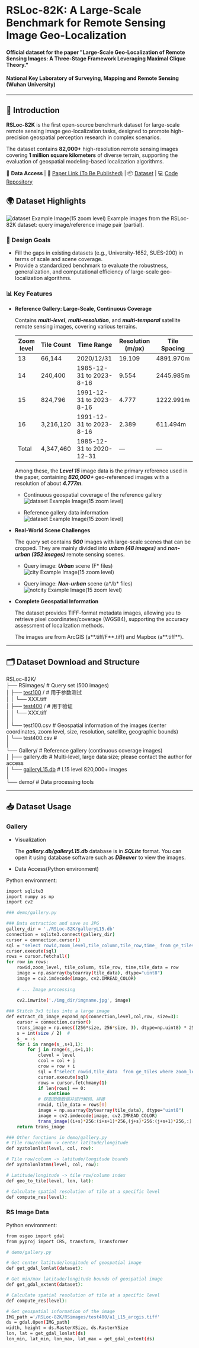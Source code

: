 # RSLoc-82K: A Large-Scale Benchmark for Remote Sensing Image Geo-Localization

#### Official dataset for the paper "Large-Scale Geo-Localization of Remote Sensing Images: A Three-Stage Framework Leveraging Maximal Clique Theory."
#### National Key Laboratory of Surveying, Mapping and Remote Sensing (Wuhan University)

---

## 💬 Introduction

**RSLoc-82K** is the first open-source benchmark dataset for large-scale remote sensing image geo-localization tasks, designed to promote high-precision geospatial perception research in complex scenarios.

The dataset contains **82,000+** high-resolution remote sensing images covering **1 million square kilometers** of diverse terrain, supporting the evaluation of geospatial modeling-based localization algorithms.

🔗 **Data Access** | 📄 [Paper Link (To Be Published)]() | 📦 [Dataset](https://github.com/SandraPky/RSLoc-82K) | 💻 [Code Repository](https://github.com/SandraPky/RSLoc-82K)


## 🌍 Dataset Highlights

![dataset Example Image(15 zoom level)](paper/dataset.png)
Example images from the RSLoc-82K dataset: query image/reference image pair (partial).
  
### 🚀 Design Goals
- Fill the gaps in existing datasets (e.g., University-1652, SUES-200) in terms of scale and scene coverage.
- Provide a standardized benchmark to evaluate the robustness, generalization, and computational efficiency of large-scale geo-localization algorithms.

### 📊 Key Features
- **Reference Gallery: Large-Scale, Continuous Coverage**  
  
  Contains ***multi-level***, ***multi-resolution***, and ***multi-temporal*** satellite remote sensing images, covering various terrains.
   
    | Zoom level | Tile Count | Time Range                         | Resolution (m/px) | Tile Spacing |
    |-------------|------------|-------------------------------------|-------------------|--------------|
    | 13          | 66,144     | 2020/12/31                          | 19.109            | 4891.970m    |
    | 14          | 240,400    | 1985-12-31 to 2023-8-16             | 9.554             | 2445.985m    |
    | 15     | 824,796| 1991-12-31 to 2023-8-16     | 4.777             | 1222.991m    |
    | 16          | 3,216,120  | 1991-12-31 to 2023-8-16             | 2.389             | 611.494m     |
    | Total       | 4,347,460  | 1985-12-31 to 2020-12-31            | —                 | —            |

   Among these, the ***Level 15*** image data is the primary reference used in the paper, containing ***820,000+*** geo-referenced images with a resolution of about ***4.777m***.
    - Continuous geospatial coverage of the reference gallery
    ![dataset Example Image(15 zoom level)](paper/gallery_area.PNG)
    
    - Reference gallery data information
    ![dataset Example Image(15 zoom level)](paper/gallery_info.PNG)


- **Real-World Scene Challenges**  

  The query set contains ***500*** images with large-scale scenes that can be cropped. They are mainly divided into ***urban (48 images)*** and ***non-urban (352 images)*** remote sensing scenes.
  
  - Query image: ***Urban*** scene (F* files)
  ![city Example Image(15 zoom level)](paper/test_imgs_city.PNG)

  - Query image: ***Non-urban*** scene (a*/b* files)
  ![notcity Example Image(15 zoom level)](paper/test_imgs_notcity.PNG)

- **Complete Geospatial Information**  
    
    The dataset provides TIFF-format metadata images, allowing you to retrieve pixel coordinates/coverage (WGS84), supporting the accuracy assessment of localization methods.
    
    The images are from ArcGIS (a**.tiff/F**.tiff) and Mapbox (a**.tiff**).

---

## 🗂️ Dataset Download and Structure

RSLoc-82K/  \
├── RSimages/ # Query set (500 images)  \
│   ├── [test100](https://drive.google.com/file/d/1UrY4ZTH1hpUsdQuwDZTyp90--GgiX2FS/view?usp=drive_link) /  # 用于参数测试  \
│   │    └── XXX.tiff  \
│   ├── [test400](https://drive.google.com/file/d/1vu6n1yaNBWjLipFP2TQhBOGJBbYP2z8W/view?usp=drive_link) /  # 用于验证  \
│   │    └── XXX.tiff  \
│   │  \
│   └── test100.csv    # Geospatial information of the images (center coordinates, zoom level, size, resolution, satellite, geographic bounds)  \
│   └── test400.csv    #   \
│  \
└── Gallery/  # Reference gallery (continuous coverage images)  \
│   ├── gallery.db  # Multi-level, large data size; please contact the author for access  \
│   └── [galleryL15.db]()  # L15 level 820,000+ images  \
│   \
└── demo/  # Data processing tools

---

## 📥 Dataset Usage
### Gallery
- Visualization

    The ***gallery.db/galleryL15.db*** database is in ***SQLite*** format. You can open it using database software such as ***DBeaver*** to view the images.

- Data Access(Python environment)

Python environment:
```bash
import sqlite3
import numpy as np
import cv2
```
```bash
### demo/gallery.py

### Data extraction and save as JPG
gallery_dir = './RSLoc-82K/galleryL15.db'
connection = sqlite3.connect(gallery_dir)
cursor = connection.cursor()
sql = "select rowid,zoom_level,tile_column,tile_row,time_ from ge_tiles"
cursor.execute(sql)
rows = cursor.fetchall()
for row in rows:
    rowid,zoom_level, tile_column, tile_row, time,tile_data = row
    image = np.asarray(bytearray(tile_data), dtype="uint8")
    image = cv2.imdecode(image, cv2.IMREAD_COLOR)
    
    # ... Image processing
    
    cv2.imwrite('./img_dir/imgname.jpg', image)
```

```bash
### Stitch 3x3 tiles into a large image
def extract_db_image_expand_np(connection,level,col,row, size=3):
    cursor = connection.cursor()
    trans_image = np.ones((256*size, 256*size, 3), dtype=np.uint8) * 255  # 初始化图像矩阵
    s = int(size / 2)  #
    s_ = -s
    for i in range(s_,s+1,1):
        for j in range(s_,s+1,1):
            clevel = level
            ccol = col + j
            crow = row + i
            sql = f"select rowid,tile_data  from ge_tiles where zoom_level = {clevel} and tile_column = {ccol} and tile_row = {crow}"
            cursor.execute(sql)
            rows = cursor.fetchmany(1)
            if len(rows) == 0:
                continue
            # 获取图像数据并进行解码、拼接
            rowid, tile_data = rows[0]
            image = np.asarray(bytearray(tile_data), dtype="uint8")
            image = cv2.imdecode(image, cv2.IMREAD_COLOR)
            trans_image[(i+s)*256:(i+s+1)*256,(j+s)*256:(j+s+1)*256,:] = image[:, :, :]
    return trans_image
```
```bash
### Other functions in demo/gallery.py
# Tile row/column -> center latitude/longitude
def xyztolonlat(level, col, row):

# Tile row/column -> latitude/longitude bounds
def xyztolonlatmm(level, col, row):

# Latitude/longitude -> tile row/column index
def geo_to_tile(level, lon, lat):

# Calculate spatial resolution of tile at a specific level
def compute_res(level):

```
### RS Image Data

Python environment:
```bash
from osgeo import gdal
from pyproj import CRS, transform, Transformer
```

```bash
# demo/gallery.py

# Get center latitude/longitude of geospatial image
def get_gdal_lonlat(dataset):

# Get min/max latitude/longitude bounds of geospatial image
def get_gdal_extent(dataset):

# Calculate spatial resolution of tile at a specific level
def compute_res(level):

# Get geospatial information of the image
IMG_path ='/RSLoc-82K/RSimages/test400/a1_L15_arcgis.tiff'
ds = gdal.Open(IMG_path)
width, height = ds.RasterXSize, ds.RasterYSize
lon, lat = get_gdal_lonlat(ds)
lon_min, lat_min, lon_max, lat_max = get_gdal_extent(ds)
```